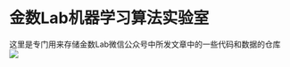 # 金数Lab机器学习算法实验室
这里是专门用来存储金数Lab微信公众号中所发文章中的一些代码和数据的仓库
![]( /Users/heqing/Desktop/金数lab_QRcode.jpg)

